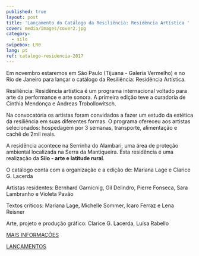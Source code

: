 ```yaml
---
published: true
layout: post
title: 'Lançamento do Catálogo da Resiliência: Residência Artística '
cover: media/images/cover2.jpg
category:
  - silo
swipebox: LR0
lang: pt
ref: catalogo-residencia-2017
---
```

Em novembro estaremos em São Paulo (Tijuana - Galeria Vermelho) e no Rio de Janeiro para lançar o catálogo da Resiliência: Residência Artística.

Resiliência: Residência artística é um programa internacional voltado para arte da performance e arte sonora. A primeira edição teve a curadoria de Cinthia Mendonça e Andreas Trobollowitsch.

Na convocatória os artistas foram convidados a fazer um estudo da estética da resiliência em suas diferentes formas. O programa ofereceu aos artistas selecionados: hospedagem por 3 semanas, transporte, alimentação e cachê de 2mil reais.

A residência acontece na Serrinha do Alambari, uma área de proteção ambiental localizada na Serra da Mantiqueira. Esta residência é uma realização da **Silo - arte e latitude rural**.

O catálogo conta com a organização e a edição de: Mariana Lage e Clarice G. Lacerda

Artistas residentes: Bernhard Garnicnig, Gil Delindro, Pierre Fonseca, Sara Lambranho e Violeta Pavão

Textos críticos: Mariana Lage, Michelle Sommer, Icaro Ferraz e Lena Reisner

Arte, projeto e produção gráfico: Clarice G. Lacerda, Luísa Rabello

[MAIS INFORMAÇÕES](https://www.facebook.com/resiliencia.residencia)

[LANÇAMENTOS](https://www.facebook.com/events/1616554285062867/permalink/1627439613974334)
